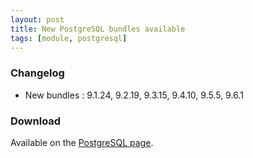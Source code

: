 ```yaml
---
layout: post
title: New PostgreSQL bundles available
tags: [module, postgresql]
---
```


### Changelog

* New bundles : 9.1.24, 9.2.19, 9.3.15, 9.4.10, 9.5.5, 9.6.1

### Download

Available on the [PostgreSQL page](/bins/postgresql).